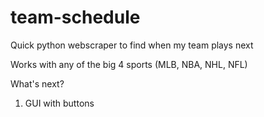 # team-schedule
Quick python webscraper to find when my team plays next

Works with any of the big 4 sports (MLB, NBA, NHL, NFL)

What's next?
1. GUI with buttons